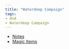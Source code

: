 ```yaml
---
title: "Waterdeep Campaign"
tags: 
- dnd
- Waterdeep Campaign
---
```


- [Notes](/tags/Waterdeep-Notes)
- [Magic Items](/tags/Waterdeep-Magic-Items)


